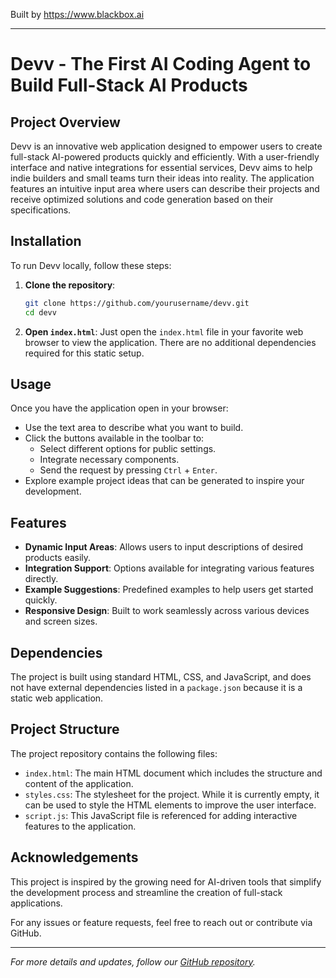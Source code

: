 
Built by https://www.blackbox.ai

---

# Devv - The First AI Coding Agent to Build Full-Stack AI Products

## Project Overview
Devv is an innovative web application designed to empower users to create full-stack AI-powered products quickly and efficiently. With a user-friendly interface and native integrations for essential services, Devv aims to help indie builders and small teams turn their ideas into reality. The application features an intuitive input area where users can describe their projects and receive optimized solutions and code generation based on their specifications.

## Installation
To run Devv locally, follow these steps:

1. **Clone the repository**:
   ```bash
   git clone https://github.com/yourusername/devv.git
   cd devv
   ```

2. **Open `index.html`**:
   Just open the `index.html` file in your favorite web browser to view the application. There are no additional dependencies required for this static setup.

## Usage
Once you have the application open in your browser:
- Use the text area to describe what you want to build.
- Click the buttons available in the toolbar to:
  - Select different options for public settings.
  - Integrate necessary components.
  - Send the request by pressing `Ctrl` + `Enter`.
- Explore example project ideas that can be generated to inspire your development.

## Features
- **Dynamic Input Areas**: Allows users to input descriptions of desired products easily.
- **Integration Support**: Options available for integrating various features directly.
- **Example Suggestions**: Predefined examples to help users get started quickly.
- **Responsive Design**: Built to work seamlessly across various devices and screen sizes.

## Dependencies
The project is built using standard HTML, CSS, and JavaScript, and does not have external dependencies listed in a `package.json` because it is a static web application.

## Project Structure
The project repository contains the following files:

- `index.html`: The main HTML document which includes the structure and content of the application.
- `styles.css`: The stylesheet for the project. While it is currently empty, it can be used to style the HTML elements to improve the user interface.
- `script.js`: This JavaScript file is referenced for adding interactive features to the application.

## Acknowledgements
This project is inspired by the growing need for AI-driven tools that simplify the development process and streamline the creation of full-stack applications.

For any issues or feature requests, feel free to reach out or contribute via GitHub.

---
*For more details and updates, follow our [GitHub repository](https://github.com/yourusername/devv).*
